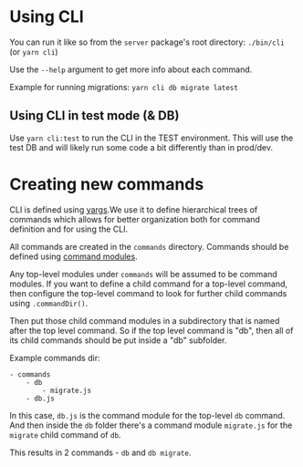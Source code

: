 # Using CLI

You can run it like so from the `server` package's root directory: `./bin/cli` (or `yarn cli`)

Use the `--help` argument to get more info about each command.

Example for running migrations: `yarn cli db migrate latest`

## Using CLI in test mode (& DB)

Use `yarn cli:test` to run the CLI in the TEST environment. This will use the test DB and will likely run some code a bit differently than in prod/dev.

# Creating new commands

CLI is defined using [yargs](https://yargs.js.org/).We use it to define hierarchical trees of commands which allows for better organization both for command definition and for using the CLI.

All commands are created in the `commands` directory. Commands should be defined using [command modules](https://github.com/yargs/yargs/blob/main/docs/advanced.md#providing-a-command-module).

Any top-level modules under `commands` will be assumed to be command modules. If you want to define a child command for a top-level command, then configure the top-level command to look for further child commands using `.commandDir()`.

Then put those child command modules in a subdirectory that is named after the top level command. So if the top level command is "db", then all of its child commands should be put inside a "db" subfolder.

Example commands dir:

```
- commands
    - db
        - migrate.js
    - db.js
```

In this case, `db.js` is the command module for the top-level `db` command. And then inside the `db` folder there's a command module `migrate.js` for the `migrate` child command of `db`.

This results in 2 commands - `db` and `db migrate`.
